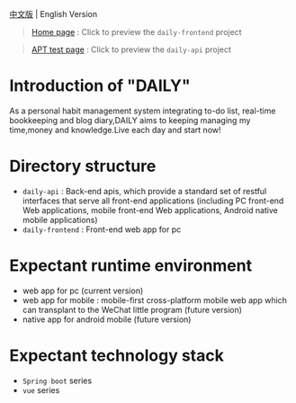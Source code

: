 [中文版](./README.md) | English Version

> [Home page](http://www.dodaily.cn) : Click to preview the `daily-frontend` project

> [APT test page](http://api.dodaily.cn/swagger-ui.html) : Click to preview the `daily-api` project

# Introduction of "DAILY" 
As a personal habit management system integrating to-do list, real-time bookkeeping and blog diary,DAILY aims to keeping managing my time,money and knowledge.Live each day and start now!

# Directory structure
- `daily-api` : Back-end apis, which provide a standard set of restful interfaces that serve all front-end applications (including PC front-end Web applications, mobile front-end Web applications, Android native mobile applications)
- `daily-frontend` : Front-end web app for pc

# Expectant runtime environment
- web app for pc (current version) 
- web app for mobile : mobile-first cross-platform mobile web app which can transplant to the WeChat little program (future version) 
- native app for android mobile (future version) 

# Expectant technology stack
- `Spring boot` series
- `vue` series


